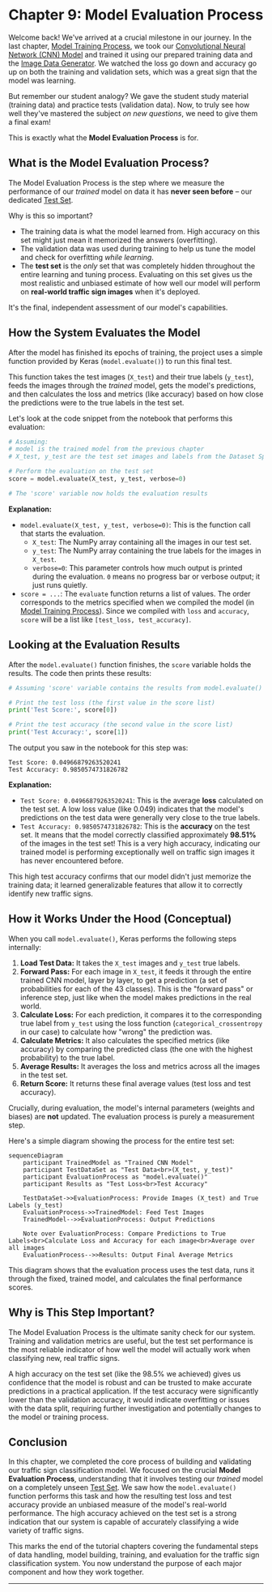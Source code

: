# Chapter 9: Model Evaluation Process

Welcome back! We've arrived at a crucial milestone in our journey. In the last chapter, [Model Training Process](08_model_training_process_.md), we took our [Convolutional Neural Network (CNN) Model](07_convolutional_neural_network__cnn__model_.md) and trained it using our prepared training data and the [Image Data Generator](06_image_data_generator_.md). We watched the loss go down and accuracy go up on both the training and validation sets, which was a great sign that the model was learning.

But remember our student analogy? We gave the student study material (training data) and practice tests (validation data). Now, to truly see how well they've mastered the subject *on new questions*, we need to give them a final exam!

This is exactly what the **Model Evaluation Process** is for.

## What is the Model Evaluation Process?

The Model Evaluation Process is the step where we measure the performance of our *trained* model on data it has **never seen before** – our dedicated [Test Set](05_dataset_splitter_.md).

Why is this so important?

*   The training data is what the model learned from. High accuracy on this set might just mean it memorized the answers (overfitting).
*   The validation data was used during training to help us tune the model and check for overfitting *while learning*.
*   The **test set** is the *only* set that was completely hidden throughout the entire learning and tuning process. Evaluating on this set gives us the most realistic and unbiased estimate of how well our model will perform on **real-world traffic sign images** when it's deployed.

It's the final, independent assessment of our model's capabilities.

## How the System Evaluates the Model

After the model has finished its epochs of training, the project uses a simple function provided by Keras (`model.evaluate()`) to run this final test.

This function takes the test images (`X_test`) and their true labels (`y_test`), feeds the images through the *trained* model, gets the model's predictions, and then calculates the loss and metrics (like accuracy) based on how close the predictions were to the true labels in the test set.

Let's look at the code snippet from the notebook that performs this evaluation:

```python
# Assuming:
# model is the trained model from the previous chapter
# X_test, y_test are the test set images and labels from the Dataset Splitter

# Perform the evaluation on the test set
score = model.evaluate(X_test, y_test, verbose=0)

# The 'score' variable now holds the evaluation results
```

**Explanation:**

*   `model.evaluate(X_test, y_test, verbose=0)`: This is the function call that starts the evaluation.
    *   `X_test`: The NumPy array containing all the images in our test set.
    *   `y_test`: The NumPy array containing the true labels for the images in `X_test`.
    *   `verbose=0`: This parameter controls how much output is printed during the evaluation. `0` means no progress bar or verbose output; it just runs quietly.
*   `score = ...`: The `evaluate` function returns a list of values. The order corresponds to the metrics specified when we compiled the model (in [Model Training Process](08_model_training_process_.md)). Since we compiled with `loss` and `accuracy`, `score` will be a list like `[test_loss, test_accuracy]`.

## Looking at the Evaluation Results

After the `model.evaluate()` function finishes, the `score` variable holds the results. The code then prints these results:

```python
# Assuming 'score' variable contains the results from model.evaluate()

# Print the test loss (the first value in the score list)
print('Test Score:', score[0])

# Print the test accuracy (the second value in the score list)
print('Test Accuracy:', score[1])
```

The output you saw in the notebook for this step was:

```
Test Score: 0.04966879263520241
Test Accuracy: 0.9850574731826782
```

**Explanation:**

*   `Test Score: 0.04966879263520241`: This is the average **loss** calculated on the test set. A low loss value (like 0.049) indicates that the model's predictions on the test data were generally very close to the true labels.
*   `Test Accuracy: 0.9850574731826782`: This is the **accuracy** on the test set. It means that the model correctly classified approximately **98.51%** of the images in the test set! This is a very high accuracy, indicating our trained model is performing exceptionally well on traffic sign images it has never encountered before.

This high test accuracy confirms that our model didn't just memorize the training data; it learned generalizable features that allow it to correctly identify new traffic signs.

## How it Works Under the Hood (Conceptual)

When you call `model.evaluate()`, Keras performs the following steps internally:

1.  **Load Test Data:** It takes the `X_test` images and `y_test` true labels.
2.  **Forward Pass:** For each image in `X_test`, it feeds it through the entire trained CNN model, layer by layer, to get a prediction (a set of probabilities for each of the 43 classes). This is the "forward pass" or inference step, just like when the model makes predictions in the real world.
3.  **Calculate Loss:** For each prediction, it compares it to the corresponding true label from `y_test` using the loss function (`categorical_crossentropy` in our case) to calculate how "wrong" the prediction was.
4.  **Calculate Metrics:** It also calculates the specified metrics (like accuracy) by comparing the predicted class (the one with the highest probability) to the true label.
5.  **Average Results:** It averages the loss and metrics across all the images in the test set.
6.  **Return Score:** It returns these final average values (test loss and test accuracy).

Crucially, during evaluation, the model's internal parameters (weights and biases) are **not** updated. The evaluation process is purely a measurement step.

Here's a simple diagram showing the process for the entire test set:

```mermaid
sequenceDiagram
    participant TrainedModel as "Trained CNN Model"
    participant TestDataSet as "Test Data<br>(X_test, y_test)"
    participant EvaluationProcess as "model.evaluate()"
    participant Results as "Test Loss<br>Test Accuracy"

    TestDataSet->>EvaluationProcess: Provide Images (X_test) and True Labels (y_test)
    EvaluationProcess->>TrainedModel: Feed Test Images
    TrainedModel-->>EvaluationProcess: Output Predictions

    Note over EvaluationProcess: Compare Predictions to True Labels<br>Calculate Loss and Accuracy for each image<br>Average over all images
    EvaluationProcess-->>Results: Output Final Average Metrics
```

This diagram shows that the evaluation process uses the test data, runs it through the fixed, trained model, and calculates the final performance scores.

## Why is This Step Important?

The Model Evaluation Process is the ultimate sanity check for our system. Training and validation metrics are useful, but the test set performance is the most reliable indicator of how well the model will actually work when classifying new, real traffic signs.

A high accuracy on the test set (like the 98.5% we achieved) gives us confidence that the model is robust and can be trusted to make accurate predictions in a practical application. If the test accuracy were significantly lower than the validation accuracy, it would indicate overfitting or issues with the data split, requiring further investigation and potentially changes to the model or training process.

## Conclusion

In this chapter, we completed the core process of building and validating our traffic sign classification model. We focused on the crucial **Model Evaluation Process**, understanding that it involves testing our *trained* model on a completely unseen [Test Set](05_dataset_splitter_.md). We saw how the `model.evaluate()` function performs this task and how the resulting test loss and test accuracy provide an unbiased measure of the model's real-world performance. The high accuracy achieved on the test set is a strong indication that our system is capable of accurately classifying a wide variety of traffic signs.

This marks the end of the tutorial chapters covering the fundamental steps of data handling, model building, training, and evaluation for the traffic sign classification system. You now understand the purpose of each major component and how they work together.

---
